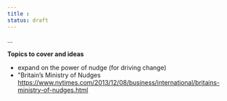 ```yaml
---
title :
status: draft
---
```


...

**Topics to cover and ideas**

 - expand on the power of nudge (for driving change)
 - "Britain’s Ministry of Nudges https://www.nytimes.com/2013/12/08/business/international/britains-ministry-of-nudges.html